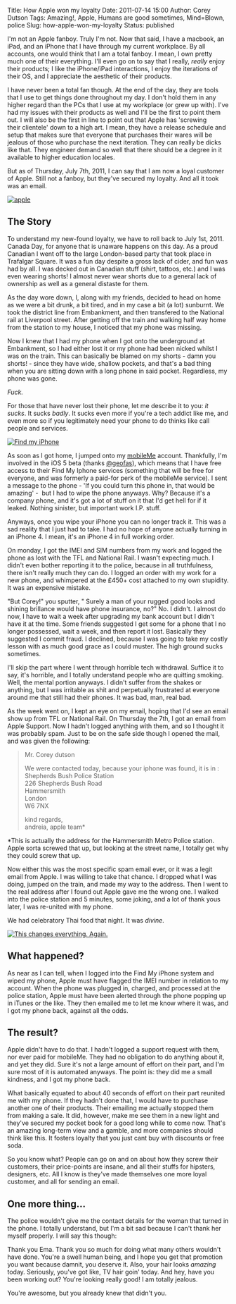 Title: How Apple won my loyalty
Date: 2011-07-14 15:00
Author: Corey Dutson
Tags: Amazing!, Apple, Humans are good sometimes, Mind=Blown, police
Slug: how-apple-won-my-loyalty
Status: published

I'm not an Apple fanboy. Truly I'm not. Now that said, I have a macbook,
an iPad, and an iPhone that I have through my current workplace. By all
accounts, one would think that I am a total fanboy. I mean, I own pretty
much one of their everything. I'll even go on to say that I really,
*really* enjoy their products; I like the iPhone/iPad interactions, I
enjoy the iterations of their OS, and I appreciate the aesthetic of
their products.

I have never been a total fan though. At the end of the day, they are
tools that I use to get things done throughout my day. I don't hold them
in any higher regard than the PCs that I use at my workplace (or grew up
with). I've had my issues with their products as well and I'll be the
first to point them out. I will also be the first in line to point out
that Apple has 'screwing their clientele' down to a high art. I mean,
they have a release schedule and setup that makes sure that everyone
that purchases their wares will be jealous of those who purchase the
next iteration. They can really be dicks like that. They engineer demand
so well that there should be a degree in it available to higher
education locales.

But as of Thursday, July 7th, 2011, I can say that I am now a loyal
customer of Apple. Still not a fanboy, but they've secured my loyalty.
And all it took was an email.


<!-- PELICAN_END_SUMMARY -->
[![apple](http://wallofscribbles.com/wp-content/uploads/2011/07/apple-410x256.jpg "apple")](http://wallofscribbles.com/wp-content/uploads/2011/07/apple.jpeg)

The Story
---------

To understand my new-found loyalty, we have to roll back to July 1st,
2011. Canada Day, for anyone that is unaware happens on this day. As a
proud Canadian I went off to the large London-based party that took
place in Trafalgar Square. It was a fun day despite a gross lack of
cider, and fun was had by all. I was decked out in Canadian stuff
(shirt, tattoos, etc.) and I was even wearing shorts! I almost never
wear shorts due to a general lack of ownership as well as a general
distaste for them.

As the day wore down, I, along with my friends, decided to head on home
as we were a bit drunk, a bit tired, and in my case a bit (a lot)
sunburnt. We took the district line from Embankment, and then transfered
to the National rail at Liverpool street. After getting off the train
and walking half way home from the station to my house, I noticed that
my phone was missing.

Now I knew that I had my phone when I got onto the underground at
Embankment, so I had either lost it or my phone had been nicked whilst I
was on the train. This can basically be blamed on my shorts - damn you
shorts! - since they have wide, shallow pockets, and that's a bad thing
when you are sitting down with a long phone in said pocket. Regardless,
my phone was gone.

*Fuck.*

For those that have never lost their phone, let me describe it to you:
*it sucks*. It sucks *badly*. It sucks even more if you're a tech addict
like me, and even more so if you legitimately need your phone to do
thinks like call people and services.

[![](http://wallofscribbles.com/wp-content/uploads/2011/07/findmyiphone-410x410.jpg "Find my iPhone")](http://wallofscribbles.com/wp-content/uploads/2011/07/findmyiphone.jpg)

As soon as I got home, I jumped onto my
[mobileMe](http://me.com "Apple.com - MobileMe") account. Thankfully,
I'm involved in the iOS 5 beta (thanks
[@geofas](http://twitter.com/#!/geofas "Twitter.com - Geofas")), which
means that I have free access to their Find My Iphone services
(something that will be free for everyone, and was formerly a paid-for
perk of the mobileMe service). I sent a message to the phone - 'If you
could turn this phone in, that would be amazing' -  but I had to wipe
the phone anyways. Why? Because it's a company phone, and it's got a lot
of stuff on it that I'd get hell for if it leaked. Nothing sinister, but
important work I.P. stuff.

Anyways, once you wipe your iPhone you can no longer track it. This was
a sad reality that I just had to take. I had no hope of anyone actually
turning in an iPhone 4. I mean, it's an iPhone 4 in full working order.

On monday, I got the IMEI and SIM numbers from my work and logged the
phone as lost with the TFL and National Rail. I wasn't expecting much. I
didn't even bother reporting it to the police, because in
all truthfulness, there isn't really much they can do. I logged an order
with my work for a new phone, and whimpered at the £450+ cost attached
to my own stupidity. It was an expensive mistake.

"But Corey!" you sputter, " Surely a man of your rugged good looks and
shining brillance would have phone insurance, no?" No. I didn't. I
almost do now, I have to wait a week after upgrading my bank account but
I didn't have it at the time. Some friends suggested I get some for a
phone that I no longer possessed, wait a week, and then report it lost.
Basically they suggested I commit fraud. I declined, because I was going
to take my costly lesson with as much good grace as I could muster. The
high ground sucks sometimes.

I'll skip the part where I went through horrible tech withdrawal.
Suffice it to say, it's horrible, and I totally understand people who
are quitting smoking. Well, the mental portion anyways. I didn't suffer
from the shakes or anything, but I was irritable as shit and perpetually
frustrated at everyone around me that still had their phones. It was
bad, man, real bad.

As the week went on, I kept an eye on my email, hoping that I'd see an
email show up from TFL or National Rail. On Thursday the 7th, I got an
email from Apple Support. Now I hadn't logged anything with them, and so
I thought it was probably spam. Just to be on the safe side though I
opened the mail, and was given the following:

> Mr. Corey dutson
>
> We were contacted today, <wbr>because your iphone was found,<wbr> it is in :  
>  Shepherds Bush Police Station  
>  226 Shepherds Bush Road  
>  Hammersmith  
>  London  
>  W6 7NX</wbr></wbr>
>
> kind regards,  
>  andreia, apple team\*

\*This is actually the address for the Hammersmith Metro Police station.
Apple sorta screwed that up, but looking at the street name, I totally
get why they could screw that up.

Now either this was the most specific spam email ever, or it was a legit
email from Apple. I was willing to take that chance. I dropped what I
was doing, jumped on the train, and made my way to the address. Then I
went to the real address after I found out Apple gave me the wrong one.
I walked into the police station and 5 minutes, some joking, and a lot
of thank yous later, I was re-united with my phone.

We had celebratory Thai food that night. It was *divine*.

[![](http://wallofscribbles.com/wp-content/uploads/2011/07/iphone4-410x336.jpg "This changes everything. Again.")](http://wallofscribbles.com/wp-content/uploads/2011/07/iphone4.jpg)

What happened?
--------------

As near as I can tell, when I logged into the Find My iPhone system and
wiped my phone, Apple must have flagged the IMEI number in relation to
my account. When the phone was plugged in, charged, and processed at the
police station, Apple must have been alerted through the phone popping
up in iTunes or the like. They then emailed me to let me know where it
was, and I got my phone back, against all the odds.

The result?
-----------

Apple didn't have to do that. I hadn't logged a support request with
them, nor ever paid for mobileMe. They had no obligation to do anything
about it, and yet they did. Sure it's not a large amount of effort on
their part, and I'm sure most of it is automated anyways. The point is:
they did me a small kindness, and I got my phone back.

What basically equated to about 40 seconds of effort on their part
reunited me with my phone. If they hadn't done that, I would have to
purchase another one of their products. Their emailing me actually
stopped them from making a sale. It did, however, make me see them in a
new light and they've secured my pocket book for a good long while to
come now. That's an amazing long-term view and a gamble, and more
companies should think like this. It fosters loyalty that you just cant
buy with discounts or free soda.

So you know what? People can go on and on about how they screw their
customers, their price-points are insane, and all their stuffs for
hipsters, designers, etc. All I know is they've made themselves one more
loyal customer, and all for sending an email.

One more thing...
-----------------

The police wouldn't give me the contact details for the woman that
turned in the phone. I totally understand, but I'm a bit sad because I
can't thank her myself properly. I will say this though:

Thank you Ema. Thank you so much for doing what many others wouldn't
have done. You're a swell human being, and I hope you get that promotion
you want because damnit, you deserve it. Also, your hair looks *amazing*
today. Seriously, you've got like, TV hair goin' today. And hey, have
you been working out? You're looking really good! I am totally jealous.

You're awesome, but you already knew that didn't you.
